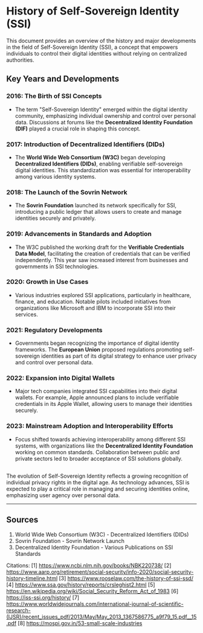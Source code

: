 # History of Self-Sovereign Identity (SSI)

This document provides an overview of the history and major developments in the field of Self-Sovereign Identity (SSI), a concept that empowers individuals to control their digital identities without relying on centralized authorities.

## Key Years and Developments

### 2016: The Birth of SSI Concepts
- The term "Self-Sovereign Identity" emerged within the digital identity community, emphasizing individual ownership and control over personal data. Discussions at forums like the **Decentralized Identity Foundation (DIF)** played a crucial role in shaping this concept.

### 2017: Introduction of Decentralized Identifiers (DIDs)
- The **World Wide Web Consortium (W3C)** began developing **Decentralized Identifiers (DIDs)**, enabling verifiable self-sovereign digital identities. This standardization was essential for interoperability among various identity systems.

### 2018: The Launch of the Sovrin Network
- The **Sovrin Foundation** launched its network specifically for SSI, introducing a public ledger that allows users to create and manage identities securely and privately.

### 2019: Advancements in Standards and Adoption
- The W3C published the working draft for the **Verifiable Credentials Data Model**, facilitating the creation of credentials that can be verified independently. This year saw increased interest from businesses and governments in SSI technologies.

### 2020: Growth in Use Cases
- Various industries explored SSI applications, particularly in healthcare, finance, and education. Notable pilots included initiatives from organizations like Microsoft and IBM to incorporate SSI into their services.

### 2021: Regulatory Developments
- Governments began recognizing the importance of digital identity frameworks. The **European Union** proposed regulations promoting self-sovereign identities as part of its digital strategy to enhance user privacy and control over personal data.

### 2022: Expansion into Digital Wallets
- Major tech companies integrated SSI capabilities into their digital wallets. For example, Apple announced plans to include verifiable credentials in its Apple Wallet, allowing users to manage their identities securely.

### 2023: Mainstream Adoption and Interoperability Efforts
- Focus shifted towards achieving interoperability among different SSI systems, with organizations like the **Decentralized Identity Foundation** working on common standards. Collaboration between public and private sectors led to broader acceptance of SSI solutions globally.

## 
The evolution of Self-Sovereign Identity reflects a growing recognition of individual privacy rights in the digital age. As technology advances, SSI is expected to play a critical role in managing and securing identities online, emphasizing user agency over personal data.

---

## Sources
1. World Wide Web Consortium (W3C) - Decentralized Identifiers (DIDs)
2. Sovrin Foundation - Sovrin Network Launch
3. Decentralized Identity Foundation - Various Publications on SSI Standards

Citations:
[1] https://www.ncbi.nlm.nih.gov/books/NBK220738/
[2] https://www.aarp.org/retirement/social-security/info-2020/social-security-history-timeline.html
[3] https://www.rooselaw.com/the-history-of-ssi-ssd/
[4] https://www.ssa.gov/history/reports/crsleghist2.html
[5] https://en.wikipedia.org/wiki/Social_Security_Reform_Act_of_1983
[6] https://iss-ssi.org/history/
[7] https://www.worldwidejournals.com/international-journal-of-scientific-research-(IJSR)/recent_issues_pdf/2013/May/May_2013_1367586775_a9f79_15.pdf__15.pdf
[8] https://mospi.gov.in/53-small-scale-industries